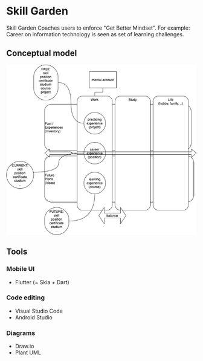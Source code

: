 # Skill Garden

Skill Garden Coaches users to enforce "Get Better Mindset". For example: Career on information technology is seen as set of learning challenges.

## Conceptual model

![central ideas](diagrams/skill-metafors.png)

## Tools

### Mobile UI

- Flutter (= Skia + Dart)

### Code editing

- Visual Studio Code
- Android Studio

### Diagrams

- Draw.io
- Plant UML
